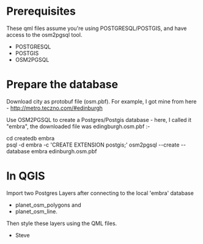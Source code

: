 Prerequisites
=============

These qml files assume you're using POSTGRESQL/POSTGIS, and have access to the osm2pgsql tool.

* POSTGRESQL
* POSTGIS
* OSM2PGSQL

Prepare the database
====================

Download city as protobuf file (osm.pbf). For example, I got mine from here - http://metro.teczno.com/#edinburgh

Use OSM2PGSQL to create a Postgres/Postgis database - here, I called it "embra", the downloaded file was edingburgh.osm.pbf :-

  cd <path to downloaded osm.pbf file>
  createdb embra 	
  psql -d embra -c 'CREATE EXTENSION postgis;'
  osm2pgsql --create --database embra edinburgh.osm.pbf

In QGIS
=======

Import two Postgres Layers after connecting to the local 'embra' database 
* planet_osm_polygons and 
* planet_osm_line.

Then style these layers using the QML files.

- Steve




